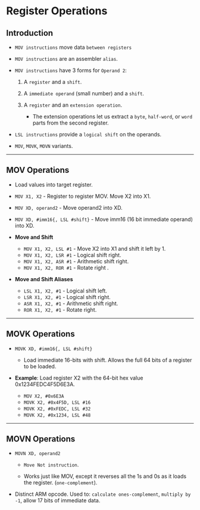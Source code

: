# Register Operations

## Introduction

* `MOV instructions` move data `between registers`

* `MOV instructions` are an assembler `alias`.

* `MOV instructions` have 3 forms for `Operand 2`:

    1. A `register` and a `shift`.

    2. A `immediate operand` (small number) and a `shift`.

    3. A `register` and an `extension operation`. 

        * The extension operations let us extract a `byte`, `half-word`, or `word` parts from the second register.

* `LSL instructions` provide a `logical shift` on the operands.

* `MOV`, `MOVK`, `MOVN` variants.

---

## MOV Operations

* Load values into target register.

* `MOV X1, X2` - Register to register MOV. Move X2 into X1. 

* `MOV XD, operand2` - Move operand2 into XD.

* `MOV XD, #imm16{, LSL #shift}` - Move imm16 (16 bit immediate operand) into XD.

* __Move and Shift__
    * `MOV X1, X2, LSL #1` - Move X2 into X1 and shift it left by 1.
    * `MOV X1, X2, LSR #1` - Logical shift right.
    * `MOV X1, X2, ASR #1` - Arithmetic shift right.
    * `MOV X1, X2, ROR #1` - Rotate right .

* __Move and Shift Aliases__
    * `LSL X1, X2, #1` - Logical shift left.
    * `LSR X1, X2, #1` - Logical shift right.
    * `ASR X1, X2, #1` - Arithmetic shift right.
    * `ROR X1, X2, #1` - Rotate right.

---

## MOVK Operations

* `MOVK XD, #imm16{, LSL #shift}`

    * Load immediate 16-bits with shift. Allows the full 64 bits of a register to be loaded.

* __Example__: Load register X2 with the 64-bit hex value 0x1234FEDC4F5D6E3A.

    * `MOV X2, #0x6E3A`
    * `MOVK X2, #0x4F5D, LSL #16`
    * `MOVK X2, #0xFEDC, LSL #32`
    * `MOVK X2, #0x1234, LSL #48`

---

## MOVN Operations

* `MOVN XD, operand2`

    * `Move Not instruction`. 

    * Works just like MOV, except it reverses all the 1s and 0s as it loads the register. (`one-complement`).

* Distinct ARM opcode. Used to: `calculate ones-complement`, `multiply by -1`, allow 17 bits of immediate data.



